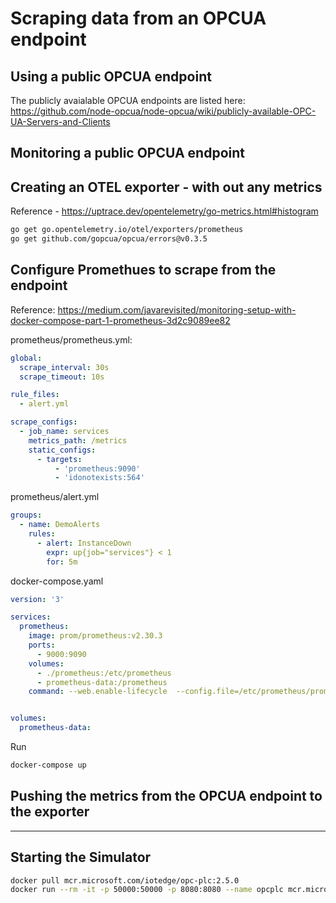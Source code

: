 # Scraping data from an OPCUA endpoint
## Using a public OPCUA endpoint
The publicly avaialable OPCUA endpoints are listed here:     
https://github.com/node-opcua/node-opcua/wiki/publicly-available-OPC-UA-Servers-and-Clients  

## Monitoring a public OPCUA endpoint

## Creating an OTEL exporter - with out any metrics

Reference - https://uptrace.dev/opentelemetry/go-metrics.html#histogram
```bash
go get go.opentelemetry.io/otel/exporters/prometheus
go get github.com/gopcua/opcua/errors@v0.3.5
```
## Configure Promethues to scrape from the endpoint
Reference: https://medium.com/javarevisited/monitoring-setup-with-docker-compose-part-1-prometheus-3d2c9089ee82   

prometheus/prometheus.yml:
```yaml
global:
  scrape_interval: 30s
  scrape_timeout: 10s

rule_files:
  - alert.yml

scrape_configs:
  - job_name: services
    metrics_path: /metrics
    static_configs:
      - targets:
          - 'prometheus:9090'
          - 'idonotexists:564'
```


prometheus/alert.yml   
```yaml
groups:
  - name: DemoAlerts
    rules:
      - alert: InstanceDown 
        expr: up{job="services"} < 1 
        for: 5m
```

docker-compose.yaml
```yaml
version: '3'

services:
  prometheus:
    image: prom/prometheus:v2.30.3
    ports:
      - 9000:9090
    volumes:
      - ./prometheus:/etc/prometheus
      - prometheus-data:/prometheus
    command: --web.enable-lifecycle  --config.file=/etc/prometheus/prometheus.yml


volumes:
  prometheus-data:
```

Run 
```bash 
docker-compose up
```
## Pushing the metrics from the OPCUA endpoint to the exporter



----
## Starting the Simulator

```bash
docker pull mcr.microsoft.com/iotedge/opc-plc:2.5.0
docker run --rm -it -p 50000:50000 -p 8080:8080 --name opcplc mcr.microsoft.com/iotedge/opc-plc:latest --pn=50000 --autoaccept --ut --dca --sph --sn=5 --sr=10 --st=uint --fn=5 --fr=1 --ft=uint --ctb --scn --lid --lsn --ref --gn=5
```
